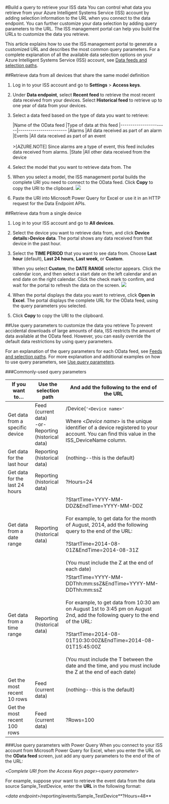 <properties title="Build a query to retrieve your ISS data" pageTitle="Build a query to retrieve your ISS data" description="Learn how to build a custom query to retrieve your device data in ISS." metaKeywords="Intelligent Systems,ISS,IoT,get data,powerquery" services="intelligent-systems" solutions="" documentationCenter="" authors="jdecker" manager="alanth" videoId="" scriptId="" />

<tags ms.service="intelligent-systems" ms.devlang="na" ms.topic="article" ms.tgt_pltfrm="na" ms.workload="tbd" ms.date="11/13/2014" ms.author="jdecker" ms.prod="azure">


#Build a query to retrieve your ISS data
You can control what data you retrieve from your Azure Intelligent Systems Service (ISS) account by adding selection information to the URL when you connect to the data endpoint. You can further customize your data selection by adding query parameters to the URL. The ISS management portal can help you build the URLs to customize the data you retrieve.  

This article explains how to use the ISS management portal to generate a customized URL and describes the most common query parameters. For a complete explanation of all the available data selection options on your Azure Intelligent Systems Service (ISS) account, see [Data feeds and selection paths](./iss-odata-feed.md).  

##Retrieve data from all devices that share the same model definition
1.	Log in to your ISS account and go to **Settings** > **Access keys**.
2.	Under **Data endpoint**, select **Recent feed** to retrieve the most recent data received from your devices. Select **Historical feed** to retrieve up to one year of data from your devices. 
3.	Select a data feed based on the type of data you want to retrieve:

	|Name of the OData feed	|Type of data at this feed
|-----------------------|------------------------
|Alarms	|All data received as part of an alarm
|Events	|All data received as part of an event</br></br>>[AZURE.NOTE] Since alarms are a type of event, this feed includes data received from alarms.
|State	|All other data received from the device

4.	Select the model that you want to retrieve data from. The 
5.	When you select a model, the ISS management portal builds the complete URI you need to connect to the OData feed. Click **Copy** to copy the URI to the clipboard.
![][1]

6.	Paste the URI into Microsoft Power Query for Excel or use it in an HTTP request for the Data Endpoint APIs.  

##Retrieve data from a single device

1.	Log in to your ISS account and go to **All devices**.
2.	Select the device you want to retrieve data from, and click **Device details**>**Device data**. The portal shows any data received from that device in the past hour.
3.	Select the **TIME PERIOD** that you want to see data from. Choose **Last hour** (default), **Last 24 hours**, **Last week**, or **Custom**.  

	When you select **Custom**, the **DATE RANGE** selector appears. Click the calendar icon, and then select a start date on the left calendar and an end date on the right calendar. Click the check mark to confirm, and wait for the portal to refresh the data on the screen.
 ![][2]

4.	When the portal displays the data you want to retrieve, click **Open in Excel**. The portal displays the complete URL for the OData feed, using the query parameters you selected.
5.	Click **Copy** to copy the URI to the clipboard.  

##Use query parameters to customize the data you retrieve
To prevent accidental downloads of large amounts of data, ISS restricts the amount of data available at the OData feed. However, you can easily override the default data restrictions by using query parameters.  

For an explanation of the query parameters for each OData feed, see [Feeds and selection paths](./iss-odata-feed.md). For more explanation and additional examples on how to use query parameters, see [Use query parameters](./iss-odata-feed.md).  

###Commonly-used query parameters

|If you want to…	|Use the selection path	|And add the following to the end of the URL
|-------------------|-----------------------------|--------------------------------
|Get data from a specific device	|Feed (current data)</br>-or-</br>Reporting (historical data)	|/Device(`'<Device name>'`</br></br>Where <*Device name*> is the unique identifier of a device registered to your account. You can find this value in the ISS_DeviceName column.
|Get data for the last hour|	Reporting (historical data)	|(nothing--this is the default)
|Get data for the last 24 hours	|Reporting (historical data)	|?Hours=24
|Get data from a date range	|Reporting (historical data)	|?StartTime=YYYY-MM-DDZ&EndTime=YYYY-MM-DDZ</br></br>For example, to get data for the month of August, 2014, add the following query to the end of the URL:</br></br>?StartTime=2014-08-01Z&EndTime=2014-08-31Z</br></br>(You must include the Z at the end of each date)
|Get data from a time range	|Reporting (historical data)	|?StartTime=YYYY-MM-DDThh:mm:ssZ&EndTime=YYYY-MM-DDThh:mm:ssZ</br></br>For example, to get data from 10:30 am on August 1st to 3:45 pm on August 2nd, add the following query to the end of the URL:</br></br>?StartTime=2014-08-01T10:30:00Z&EndTime=2014-08-01T15:45:00Z</br></br>(You must include the T between the date and the time, and you must include the Z at the end of each date)
|Get the most recent 10 rows	|Feed (current data)	|(nothing--this is the default)
|Get the most recent 100 rows	|Feed (current data)	|?Rows=100

###Use query parameters with Power Query
When you connect to your ISS account from Microsoft Power Query for Excel, when you enter the URL on the **OData feed** screen, just add any query parameters to the end of the of the URL:   

<*Complete URI from the Access Keys page*><*query parameter*>  

For example, suppose your want to retrieve the event data from the data source Sample_TestDevice, enter the **URL** in the following format:   

<*data endpoint*>/reporting/events/Sample_TestDevice**?Hours=48**


[1]: ./media/iss-build-query-retrieve-data/iss-build-query-retrieve-data-01.png
[2]: ./media/iss-build-query-retrieve-data/iss-build-query-retrieve-data-02.png